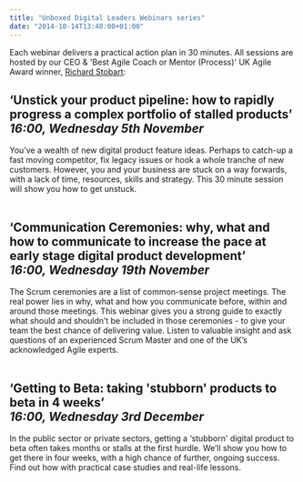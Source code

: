 ```yaml
---
title: "Unboxed Digital Leaders Webinars series"
date: "2014-10-14T13:40:00+01:00"
---
```


<p>Each webinar delivers a practical action plan in 30 minutes. All sessions are hosted by our CEO &amp; &#39;Best Agile Coach or Mentor (Process)&#39; UK Agile Award winner, <a href="http:///people#richard-stobart">Richard Stobart</a>:</p>

<h2 class="super_sub_heading"><b>‘Unstick your product pipeline: how to rapidly progress a complex portfolio of stalled products’ </b><br/>
<i>16:00, Wednesday 5th November</i></h2>

<p>You’ve a wealth of new digital product feature ideas. Perhaps to catch-up a fast moving competitor, fix legacy issues or hook a whole tranche of new customers. However, you and your business are stuck on a way forwards, with a lack of time, resources, skills and strategy. This 30 minute session will show you how to get unstuck.<br/>
<br/></p>

<h2 class="super_sub_heading"><b>‘Communication Ceremonies: why, what and how to communicate to increase the pace at early stage digital product development’  </b><br/>
<i>16:00, Wednesday 19th November</i></h2>

<p>The Scrum ceremonies are a list of common-sense project meetings. The real power lies in why, what and how you communicate before, within and around those meetings. This webinar gives you a strong guide to exactly what should and shouldn’t be included in those ceremonies - to give your team the best chance of delivering value. Listen to valuable insight and ask questions of an experienced Scrum Master and one of the UK’s acknowledged Agile experts.<br/>
<br/></p>

<h2 class="super_sub_heading"><b>‘Getting to Beta: taking 'stubborn' products to beta in 4 weeks’
</b><br/>
<i>16:00, Wednesday 3rd December</i></h2>

<p>In the public sector or private sectors, getting a ‘stubborn&#39; digital product to beta often takes months or stalls at the first hurdle. We’ll show you how to get there in four weeks, with a high chance of further, ongoing success. Find out how with practical case studies and real-life lessons.<br/>
<br/></p>
